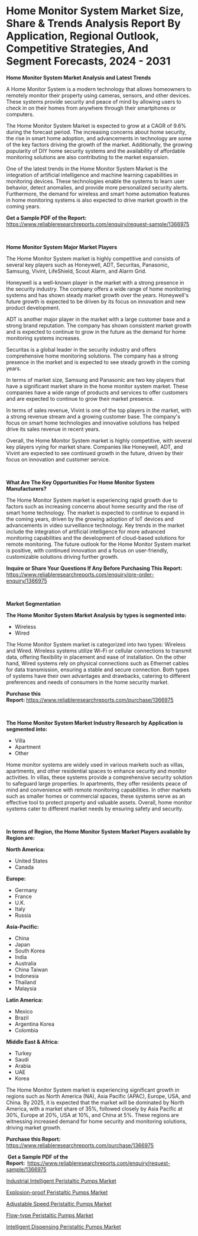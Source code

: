 <p><h1>Home Monitor System Market Size, Share & Trends Analysis Report By Application, Regional Outlook, Competitive Strategies, And Segment Forecasts, 2024 - 2031</h1></p><p><strong>Home Monitor System Market Analysis and Latest Trends</strong></p>
<p><p>A Home Monitor System is a modern technology that allows homeowners to remotely monitor their property using cameras, sensors, and other devices. These systems provide security and peace of mind by allowing users to check in on their homes from anywhere through their smartphones or computers.</p><p>The Home Monitor System Market is expected to grow at a CAGR of 9.6% during the forecast period. The increasing concerns about home security, the rise in smart home adoption, and advancements in technology are some of the key factors driving the growth of the market. Additionally, the growing popularity of DIY home security systems and the availability of affordable monitoring solutions are also contributing to the market expansion.</p><p>One of the latest trends in the Home Monitor System Market is the integration of artificial intelligence and machine learning capabilities in monitoring devices. These technologies enable the systems to learn user behavior, detect anomalies, and provide more personalized security alerts. Furthermore, the demand for wireless and smart home automation features in home monitoring systems is also expected to drive market growth in the coming years.</p></p>
<p><strong>Get a Sample PDF of the Report:&nbsp;</strong> <a href="https://www.reliableresearchreports.com/enquiry/request-sample/1366975">https://www.reliableresearchreports.com/enquiry/request-sample/1366975</a></p>
<p>&nbsp;</p>
<p><strong>Home Monitor System Major Market Players</strong></p>
<p><p>The Home Monitor System market is highly competitive and consists of several key players such as Honeywell, ADT, Securitas, Panasonic, Samsung, Vivint, LifeShield, Scout Alarm, and Alarm Grid.</p><p>Honeywell is a well-known player in the market with a strong presence in the security industry. The company offers a wide range of home monitoring systems and has shown steady market growth over the years. Honeywell's future growth is expected to be driven by its focus on innovation and new product development.</p><p>ADT is another major player in the market with a large customer base and a strong brand reputation. The company has shown consistent market growth and is expected to continue to grow in the future as the demand for home monitoring systems increases.</p><p>Securitas is a global leader in the security industry and offers comprehensive home monitoring solutions. The company has a strong presence in the market and is expected to see steady growth in the coming years.</p><p>In terms of market size, Samsung and Panasonic are two key players that have a significant market share in the home monitor system market. These companies have a wide range of products and services to offer customers and are expected to continue to grow their market presence.</p><p>In terms of sales revenue, Vivint is one of the top players in the market, with a strong revenue stream and a growing customer base. The company's focus on smart home technologies and innovative solutions has helped drive its sales revenue in recent years.</p><p>Overall, the Home Monitor System market is highly competitive, with several key players vying for market share. Companies like Honeywell, ADT, and Vivint are expected to see continued growth in the future, driven by their focus on innovation and customer service.</p></p>
<p>&nbsp;</p>
<p><strong>What Are The Key Opportunities For Home Monitor System Manufacturers?</strong></p>
<p><p>The Home Monitor System market is experiencing rapid growth due to factors such as increasing concerns about home security and the rise of smart home technology. The market is expected to continue to expand in the coming years, driven by the growing adoption of IoT devices and advancements in video surveillance technology. Key trends in the market include the integration of artificial intelligence for more advanced monitoring capabilities and the development of cloud-based solutions for remote monitoring. The future outlook for the Home Monitor System market is positive, with continued innovation and a focus on user-friendly, customizable solutions driving further growth.</p></p>
<p><strong>Inquire or Share Your Questions If Any Before Purchasing This Report:</strong> <a href="https://www.reliableresearchreports.com/enquiry/pre-order-enquiry/1366975">https://www.reliableresearchreports.com/enquiry/pre-order-enquiry/1366975</a></p>
<p>&nbsp;</p>
<p><strong>Market Segmentation</strong></p>
<p><strong>The Home Monitor System Market Analysis by types is segmented into:</strong></p>
<p><ul><li>Wireless</li><li>Wired</li></ul></p>
<p><p>The Home Monitor System market is categorized into two types: Wireless and Wired. Wireless systems utilize Wi-Fi or cellular connections to transmit data, offering flexibility in placement and ease of installation. On the other hand, Wired systems rely on physical connections such as Ethernet cables for data transmission, ensuring a stable and secure connection. Both types of systems have their own advantages and drawbacks, catering to different preferences and needs of consumers in the home security market.</p></p>
<p><strong>Purchase this Report:&nbsp;</strong><a href="https://www.reliableresearchreports.com/purchase/1366975">https://www.reliableresearchreports.com/purchase/1366975</a></p>
<p>&nbsp;</p>
<p><strong>The Home Monitor System Market Industry Research by Application is segmented into:</strong></p>
<p><ul><li>Villa</li><li>Apartment</li><li>Other</li></ul></p>
<p><p>Home monitor systems are widely used in various markets such as villas, apartments, and other residential spaces to enhance security and monitor activities. In villas, these systems provide a comprehensive security solution to safeguard large properties. In apartments, they offer residents peace of mind and convenience with remote monitoring capabilities. In other markets such as smaller homes or commercial spaces, these systems serve as an effective tool to protect property and valuable assets. Overall, home monitor systems cater to different market needs by ensuring safety and security.</p></p>
<p>&nbsp;</p>
<p><strong>In terms of Region, the Home Monitor System Market Players available by Region are:</strong></p>
<p>
    <p> <strong> North America: </strong>
        <ul>
            <li>United States</li>
            <li>Canada</li>
        </ul>
        </p> 
    <p> <strong> Europe: </strong>
        <ul>
            <li>Germany</li>
            <li>France</li>
            <li>U.K.</li>
            <li>Italy</li>
            <li>Russia</li>
        </ul>
        </p> 
    <p> <strong> Asia-Pacific: </strong>
        <ul>
            <li>China</li>
            <li>Japan</li>
            <li>South Korea</li>
            <li>India</li>
            <li>Australia</li>
            <li>China Taiwan</li>
            <li>Indonesia</li>
            <li>Thailand</li>
            <li>Malaysia</li>
        </ul>
        </p> 
    <p> <strong> Latin America: </strong>
        <ul>
            <li>Mexico</li>
            <li>Brazil</li>
            <li>Argentina Korea</li>
            <li>Colombia</li>
        </ul>
        </p> 
    <p> <strong> Middle East & Africa: </strong>
        <ul>
            <li>Turkey</li>
            <li>Saudi</li>
            <li>Arabia</li>
            <li>UAE</li>
            <li>Korea</li>
        </ul>
    </p>
    </p>
<p><p>The Home Monitor System market is experiencing significant growth in regions such as North America (NA), Asia Pacific (APAC), Europe, USA, and China. By 2025, it is expected that the market will be dominated by North America, with a market share of 35%, followed closely by Asia Pacific at 30%, Europe at 20%, USA at 10%, and China at 5%. These regions are witnessing increased demand for home security and monitoring solutions, driving market growth.</p></p>
<p><strong>Purchase this Report: </strong><a href="https://www.reliableresearchreports.com/purchase/1366975">https://www.reliableresearchreports.com/purchase/1366975</a></p>
<p>&nbsp;<strong>Get a Sample PDF of the Report:&nbsp;&nbsp;</strong><a href="https://www.reliableresearchreports.com/enquiry/request-sample/1366975">https://www.reliableresearchreports.com/enquiry/request-sample/1366975</a></p>
<p><strong></strong></p>
<p><p><a href="https://medium.com/@piperhickle/industrial-intelligent-peristaltic-pumps-market-research-report-its-history-and-forecast-2024-to-d01bae65a5f4">Industrial Intelligent Peristaltic Pumps Market</a></p><p><a href="https://medium.com/@piperhickle/explosion-proof-peristaltic-pumps-market-trends-and-market-analysis-forecasted-for-period-2024-2031-d651f749d7ec">Explosion-proof Peristaltic Pumps Market</a></p><p><a href="https://medium.com/@piperhickle/adjustable-speed-peristaltic-pumps-market-outlook-industry-overview-and-forecast-2024-to-2031-187599ab7622">Adjustable Speed Peristaltic Pumps Market</a></p><p><a href="https://medium.com/@piperhickle/flow-type-peristaltic-pumps-market-size-market-outlook-and-market-forecast-2024-to-2031-4c62bf83bb89">Flow-type Peristaltic Pumps Market</a></p><p><a href="https://medium.com/@piperhickle/intelligent-dispensing-peristaltic-pumps-market-exploring-market-share-market-trends-and-future-987aaec09810">Intelligent Dispensing Peristaltic Pumps Market</a></p></p>